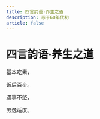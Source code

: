 ```yaml
---
title: 四言韵语·养生之道
description: 写于60年代初
article: false
---
```


# 四言韵语·养生之道

基本吃素，

饭后百步。

遇事不怒，

劳逸适度。

